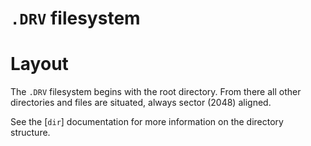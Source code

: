 # `.DRV` filesystem

# Layout

The `.DRV` filesystem begins with the root directory.
From there all other directories and files are situated, always sector (2048) aligned.

See the [`dir`] documentation for more information on the directory structure.
